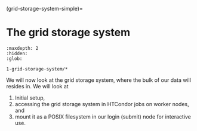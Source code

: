 (grid-storage-system-simple)=
# The grid storage system

```{toctree}
:maxdepth: 2
:hidden:
:glob:

1-grid-storage-system/*
```

We will now look at the grid storage system, where the bulk of our data will resides in. We will look at

1. Initial setup,
2. accessing the grid storage system in HTCondor jobs on worker nodes, and
3. mount it as a POSIX filesystem in our login (submit) node for interactive use.
